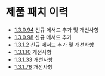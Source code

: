 # 제품 패치 이력

- [1.3.0.94](1.3.0.94.md) 신규 메서드 추가 및 개선사항
- [1.3.0.98](1.3.0.98.md) 신규 메서드 추가
- [1.3.1.2](1.3.1.2.md) 신규 메서드 추가 및 개선사항
- [1.3.1.10](1.3.1.10.md) 개선사항
- [1.3.1.33](1.3.1.33.md) 개선사항
- [1.3.1.76](1.3.1.76.md) 개선사항